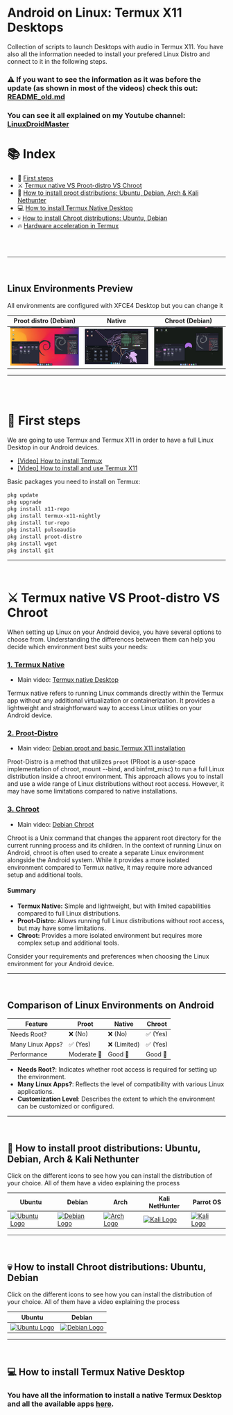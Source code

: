 # Android on Linux: Termux X11 Desktops

Collection of scripts to launch Desktops with audio in Termux X11. You have also all the information needed to install your prefered Linux Distro and connect to it in the following steps. 

### ⚠️ If you want to see the information as it was before the update (as shown in most of the videos) check this out: [README_old.md](README_old.md)

### You can see it all explained on my Youtube channel: [LinuxDroidMaster](https://www.youtube.com/@LinuxDroidMaster/videos)



# 📚 Index
* 🏁 [First steps](#first-steps)
* ⚔️ [Termux native VS Proot-distro VS Chroot](#choose-linux)
* 🐧 [How to install proot distributions: Ubuntu, Debian, Arch & Kali Nethunter](#proot-distributions)
* 💻 [How to install Termux Native Desktop](#termux-native)
* 💀 [How to install Chroot distributions: Ubuntu, Debian](#chroot-distributions)
* 🔥 [Hardware acceleration in Termux](https://github.com/LinuxDroidMaster/Termux-Desktops/blob/main/Documentation/HardwareAcceleration.md)

<br>
<br>  

---  
<br>


## Linux Environments Preview
All environments are configured with XFCE4 Desktop but you can change it

| Proot distro (Debian) | Native | Chroot (Debian) |
|---------------------------------------------|---------------------------------------------|---------------------------------------------|
| <img src="/Documentation/images/preview_proot.jpg"/> | <img src="/Documentation/images/preview_native.jpg"/>| <img src="/Documentation/images/preview_chroot.jpg"/>|


---  
<br>
<br>

# 🏁 First steps <a name=first-steps></a>
We are going to use Termux and Termux X11 in order to have a full Linux Desktop in our Android devices. 

* [[Video] How to install Termux](https://www.youtube.com/watch?v=OMJAyq5NHp0)
* [[Video] How to install and use Termux X11](https://www.youtube.com/watch?v=mXkXzFqSeYE)

Basic packages you need to install on Termux: 

```
pkg update
pkg upgrade
pkg install x11-repo
pkg install termux-x11-nightly
pkg install tur-repo
pkg install pulseaudio
pkg install proot-distro
pkg install wget
pkg install git
```

---  
<br>

# ⚔️ Termux native VS Proot-distro VS Chroot <a name=choose-linux></a>

When setting up Linux on your Android device, you have several options to choose from. Understanding the differences between them can help you decide which environment best suits your needs:

### [1. Termux Native](#termux-native)

- Main video: [Termux native Desktop](https://www.youtube.com/watch?v=rq85dxMb7e4)

Termux native refers to running Linux commands directly within the Termux app without any additional virtualization or containerization. It provides a lightweight and straightforward way to access Linux utilities on your Android device.

### [2. Proot-Distro](#proot-distro)

- Main video: [Debian proot and basic Termux X11 installation](https://www.youtube.com/watch?v=mXkXzFqSeYE)

Proot-Distro is a method that utilizes `proot` (PRoot is a user-space implementation of chroot, mount --bind, and binfmt_misc) to run a full Linux distribution inside a chroot environment. This approach allows you to install and use a wide range of Linux distributions without root access. However, it may have some limitations compared to native installations.

### [3. Chroot](#chroot)

- Main video: [Debian Chroot](https://www.youtube.com/watch?v=EDjKBme0DRI)

Chroot is a Unix command that changes the apparent root directory for the current running process and its children. In the context of running Linux on Android, chroot is often used to create a separate Linux environment alongside the Android system. While it provides a more isolated environment compared to Termux native, it may require more advanced setup and additional tools.

#### Summary

- **Termux Native:** Simple and lightweight, but with limited capabilities compared to full Linux distributions.
- **Proot-Distro:** Allows running full Linux distributions without root access, but may have some limitations.
- **Chroot:** Provides a more isolated environment but requires more complex setup and additional tools.

Consider your requirements and preferences when choosing the Linux environment for your Android device.

---  
<br>

## Comparison of Linux Environments on Android

| Feature             | Proot          | Native         | Chroot         |
|---------------------|----------------|----------------|----------------|
| Needs Root?         | ❌ (No)        | ❌ (No)        | ✅ (Yes)       |
| Many Linux Apps?    | ✅ (Yes)   | ❌ (Limited)       | ✅ (Yes)       |
| Performance         | Moderate 💼    | Good 🚀        | Good 🚀   |

- **Needs Root?**: Indicates whether root access is required for setting up the environment.
- **Many Linux Apps?**: Reflects the level of compatibility with various Linux applications.
- **Customization Level**: Describes the extent to which the environment can be customized or configured.

---  
<br>

## 🐧 How to install proot distributions: Ubuntu, Debian, Arch & Kali Nethunter <a name=proot-distributions></a>

Click on the different icons to see how you can install the distribution of your choice. All of them have a video explaining the process 

| Ubuntu | Debian | Arch | Kali NetHunter | Parrot OS |
|--------|--------|------|----------------|----------------|
| <a href="/Documentation/proot/ubuntu_proot.md"><img src="https://upload.wikimedia.org/wikipedia/commons/thumb/a/ab/Logo-ubuntu_cof-orange-hex.svg/1200px-Logo-ubuntu_cof-orange-hex.svg.png" alt="Ubuntu Logo" width="100"></a> | <a href="/Documentation/proot/debian_proot.md"><img src="https://www.shareicon.net/data/2015/09/16/101872_debian_512x512.png" alt="Debian Logo" width="100"></a> | <a href="/Documentation/proot/arch_proot.md"><img src="https://cdn0.iconfinder.com/data/icons/flat-round-system/512/archlinux-512.png" alt="Arch Logo" width="100"></a> | <a href="/Documentation/proot/kalinethunter_proot.md"><img src="https://static-00.iconduck.com/assets.00/distributor-logo-kali-linux-icon-2048x2005-dki611fk.png" alt="Kali Logo" width="100"></a> | <a href="/Documentation/proot/parrotos_proot.md"><img src="https://gdm-catalog-fmapi-prod.imgix.net/ProductLogo/b91dba39-aef6-4808-be11-8eda81f81f56.png" alt="Kali Logo" width="100"></a> |

---  
<br>

## 💀 How to install Chroot distributions: Ubuntu, Debian <a name=chroot-distributions></a>

Click on the different icons to see how you can install the distribution of your choice. All of them have a video explaining the process 

| Ubuntu | Debian |
|--------|--------|
| <a href="/Documentation/chroot/ubuntu_chroot.md"><img src="https://upload.wikimedia.org/wikipedia/commons/thumb/a/ab/Logo-ubuntu_cof-orange-hex.svg/1200px-Logo-ubuntu_cof-orange-hex.svg.png" alt="Ubuntu Logo" width="100"></a> | <a href="/Documentation/chroot/debian_chroot.md"><img src="https://www.shareicon.net/data/2015/09/16/101872_debian_512x512.png" alt="Debian Logo" width="100"></a> |

---  
<br>

## 💻 How to install Termux Native Desktop <a name=termux-native></a>
### You have all the information to install a native Termux Desktop and all the available apps [here](/Documentation/native/termux_native.md).